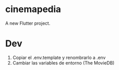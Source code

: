 # cinemapedia

A new Flutter project.

# Dev

1. Copiar el .env.template y renombrarlo a .env
2. Cambiar las variables de entorno (The MovieDB)


